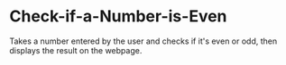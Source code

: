 # Check-if-a-Number-is-Even
Takes a number entered by the user and checks if it's even or odd, then displays the result on the webpage.
